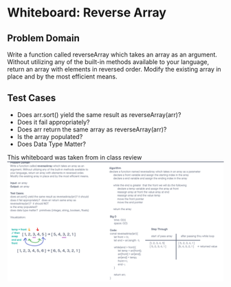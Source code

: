 # Whiteboard: Reverse Array

## Problem Domain

Write a function called reverseArray which takes an array as an argument. Without utilizing any of the built-in methods available to your language, return an array with elements in reversed order. Modify the existing array in place and by the most efficient means.

## Test Cases

- Does arr.sort() yield the same result as reverseArray(arr)?
- Does it fail appropriately?
- Does arr return the same array as reverseArray(arr)?
- Is the array populated?
- Does Data Type Matter?


This whiteboard was taken from in class review
![Array Reverse Whiteboard](assets/Array-Reverse-Whiteboard.png)

